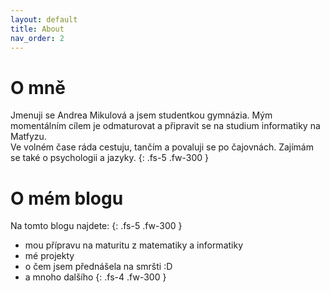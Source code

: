 ```yaml
---
layout: default
title: About
nav_order: 2
---
```


# O mně

Jmenuji se Andrea Mikulová a jsem studentkou gymnázia. Mým momentálním cílem je odmaturovat a připravit se na studium informatiky na Matfyzu. 
<br>
Ve volném čase ráda cestuju, tančím a povaluji se po čajovnách. Zajímám se také o psychologii a jazyky.
{: .fs-5 .fw-300 }



# O mém blogu

Na tomto blogu najdete:
{: .fs-5 .fw-300 }
- mou přípravu na maturitu z matematiky a informatiky
- mé projekty 
- o čem jsem přednášela na smršti :D
- a mnoho dalšího
{: .fs-4 .fw-300 }

